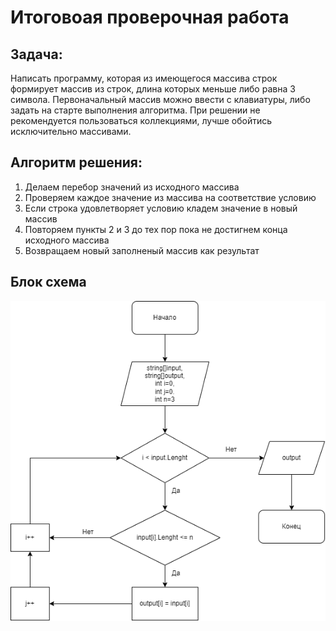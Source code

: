 Итоговоая проверочная работа
============================
Задача:
------
Написать программу, которая из имеющегося массива 
строк формирует массив из строк, длина которых меньше
либо равна 3 символа. Первоначальный массив можно
ввести с клавиатуры, либо задать на старте выполнения
алгоритма. При решении не рекомендуется пользоваться
коллекциями, лучше обойтись исключительно массивами.

Алгоритм решения:
-----------------
1. Делаем перебор значений из исходного массива   
2. Проверяем каждое значение из массива на соответствие условию 
3. Если строка удовлетворяет условию кладем значение в новый массив
4. Повторяем пункты 2 и 3 до тех пор пока не достигнем конца исходного массива
5. Возвращаем новый заполненый массив как результат

Блок схема
----------
![](Image.png)